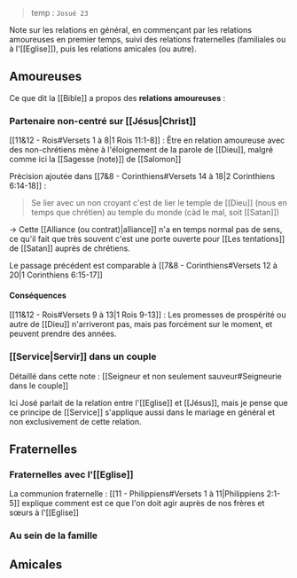 > temp : `Josué 23`

Note sur les relations en général, en commençant par les relations amoureuses en premier temps, suivi des relations fraternelles (familiales ou à l'[[Eglise]]), puis les relations amicales (ou autre).
## Amoureuses
Ce que dit la [[Bible]] a propos des **relations amoureuses** :
### Partenaire non-centré sur [[Jésus|Christ]]
[[11&12 - Rois#Versets 1 à 8|1 Rois 11:1-8]] : Être en relation amoureuse avec des non-chrétiens mène à l'éloignement de la parole de [[Dieu]], malgré comme ici la [[Sagesse (note)]] de [[Salomon]]

Précision ajoutée dans [[7&8 - Corinthiens#Versets 14 à 18|2 Corinthiens 6:14-18]] :
> Se lier avec un non croyant c'est de lier le temple de [[Dieu]] (nous en temps que chrétien) au temple du monde (càd le mal, soit [[Satan]])

-> Cette [[Alliance (ou contrat)|alliance]] n'a en temps normal pas de sens, ce qu'il fait que très souvent c'est une porte ouverte pour [[Les tentations]] de [[Satan]] auprès de chrétiens.

Le passage précédent est comparable à [[7&8 - Corinthiens#Versets 12 à 20|1 Corinthiens 6:15-17]]
#### Conséquences
[[11&12 - Rois#Versets 9 à 13|1 Rois 9-13]] : Les promesses de prospérité ou autre de [[Dieu]] n'arriveront pas, mais pas forcément sur le moment, et peuvent prendre des années.
### [[Service|Servir]] dans un couple
Détaillé dans cette note : [[Seigneur et non seulement sauveur#Seigneurie dans le couple]]

Ici José parlait de la relation entre l'[[Eglise]] et [[Jésus]], mais je pense que ce principe de [[Service]] s'applique aussi dans le mariage en général et non exclusivement de cette relation.
## Fraternelles
### Fraternelles avec l'[[Eglise]]
La communion fraternelle : [[11 - Philippiens#Versets 1 à 11|Philippiens 2:1-5]] explique comment est ce que l'on doit agir auprès de nos frères et sœurs à l'[[Eglise]]
### Au sein de la famille
## Amicales
